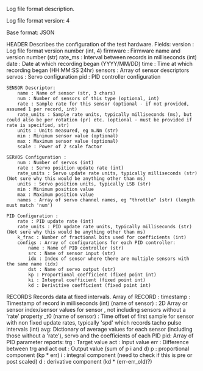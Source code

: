 Log file format description.

Log file format version: 4

Base format: JSON

HEADER
Describes the configuration of the test hardware.
Fields:
	version : Log file format version number (int, 4)
	firmware : Firmware name and version number (str)
	rate_ms : Interval between records in milliseconds (int)
	date : Date at which recording began (YYYY/MM/DD)
	time : Time at which recording began (HH:MM:SS 24hr)
	sensors : Array of sensor descriptors
	servos : Servo configuration
	pid : PID controller configuration
	
	SENSOR Descriptor:
		name : Name of sensor (str, 3 chars)
		num : Number of sensors of this type (optional, int)
		rate : Sample rate for this sensor (optional - if not provided, assumed 1 per record, int)
		rate_units : Sample rate units, typically milliseconds (ms), but could also be per rotation (pr) etc. (optional - must be provided if rate is specified, str)
		units : Units measured, eg m.Nm (str)
		min : Minimum sensor value (optional)
		max : Maximum sensor value (optional)
		scale : Power of 2 scale factor
	
	SERVOS Configuration :
		num : Number of servos (int)
		rate : Servo position update rate (int)
		rate_units : Servo update rate units, typically milliseconds (str) (Not sure why this would be anything other than ms)
		units : Servo position units, typically LSB (str)
		min : Minimum position value
		max : Maximum position value
		names : Array of servo channel names, eg "throttle" (str) (length must match 'num')
	
	PID Configuration :
		rate : PID update rate (int)
		rate_units : PID update rate units, typically milliseconds (str) (Not sure why this would be anything other than ms)
		k_frac : Number of fractional bits used for coefficients (int)
		configs : Array of configurations for each PID controller:
			name : Name of PID controller (str)
			src : Name of sensor input (str)
			idx : Index of sensor where there are multiple sensors with the same name (idx)
			dst : Name of servo output (str)
			kp : Proportional coefficient (fixed point int)
			ki : Integral coefficient (fixed point int)
			kd : Derivitive coefficient (fixed point int)

RECORDS
Records data at fixed intervals.
Array of RECORD :
	timestamp : Timestamp of record in milliseconds (int)
	<xxx> (name of sensor) : 2D Array or sensor index/sensor values for sensor <xxx>, not including sensors without a 'rate' property
	<xxx>_t0 (name of sensor) : Time offset of first sample for sensor with non fixed update rates, typically 'spd' which records tacho pulse intervals (int)
	avg: Dictionary of average values for each sensor (including those without a 'rate'), servo and the coefficients of each PID 
	pid: Array of PID parameter reports:
		trg : Target value
		act : Input value
		err : Difference between trg and act
		out : Output value (sum of p i and d)
		p : proportional component (kp * err)
		i : integral component (need to check if this is pre or post scaled)
		d : derivative component (kd * (err-err_old)?)
